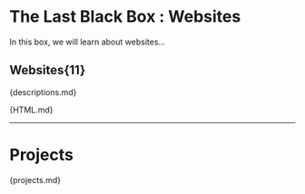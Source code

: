 # The Last Black Box : Websites
In this box, we will learn about websites...

## Websites{11}
{descriptions.md}

{HTML.md}

---

# Projects
{projects.md}
